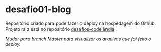 # desafio01-blog
Repositório criado para pode fazer o deploy na hospedagem do Github. Projeto raiz está no repositório [desafios-codelândia](https://github.com/alexiamelhado18/desafios-codelandia).

*Mudar para branch Master para visualizar os arquivos que foi feito o deploy.*


